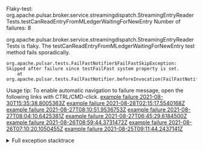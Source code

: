         
Flaky-test: org.apache.pulsar.broker.service.streamingdispatch.StreamingEntryReaderTests.testCanReadEntryFromMLedgerWaitingForNewEntry
Number of failures: 8

org.apache.pulsar.broker.service.streamingdispatch.StreamingEntryReaderTests is flaky. The testCanReadEntryFromMLedgerWaitingForNewEntry test method fails sporadically.

```
org.apache.pulsar.tests.FailFastNotifier$FailFastSkipException: Skipped after failure since testFailFast system property is set.
	at org.apache.pulsar.tests.FailFastNotifier.beforeInvocation(FailFastNotifier.java:88)

```

Usage tip: To enable automatic navigation to failure message, open the following links with CTRL/CMD-click.
[example failure 2021-08-30T15:35:38.8005363Z](https://github.com/apache/pulsar/runs/3463119398?check_suite_focus=true#step:9:2869)
[example failure 2021-08-28T02:15:17.5540168Z](https://github.com/apache/pulsar/runs/3448473880?check_suite_focus=true#step:9:1866)
[example failure 2021-08-27T08:10:51.9536753Z](https://github.com/apache/pulsar/runs/3440980370?check_suite_focus=true#step:9:1933)
[example failure 2021-08-27T08:04:10.6425381Z](https://github.com/apache/pulsar/runs/3440855241?check_suite_focus=true#step:9:1858)
[example failure 2021-08-27T06:45:29.6184500Z](https://github.com/apache/pulsar/runs/3440411158?check_suite_focus=true#step:9:1859)
[example failure 2021-08-26T08:59:44.3731472Z](https://github.com/apache/pulsar/runs/3430539961?check_suite_focus=true#step:9:2568)
[example failure 2021-08-26T07:10:20.1050455Z](https://github.com/apache/pulsar/runs/3429892136?check_suite_focus=true#step:9:1920)
[example failure 2021-08-25T09:11:44.2437141Z](https://github.com/apache/pulsar/runs/3420085427?check_suite_focus=true#step:10:1854)


<details>
<summary>Full exception stacktrace</summary>
<code><pre>
org.apache.pulsar.tests.FailFastNotifier$FailFastSkipException: Skipped after failure since testFailFast system property is set.
	at org.apache.pulsar.tests.FailFastNotifier.beforeInvocation(FailFastNotifier.java:88)

</pre></code>
</details>

